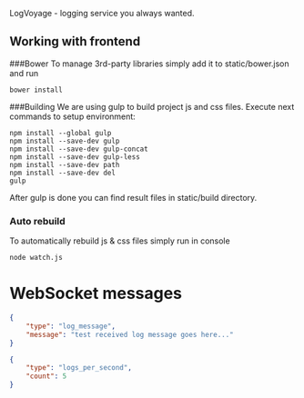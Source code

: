 LogVoyage - logging service you always wanted.

## Working with frontend
###Bower
To manage 3rd-party libraries simply add it to static/bower.json and run
```
bower install
```

###Building
We are using gulp to build project js and css files.
Execute next commands to setup environment:
```
npm install --global gulp
npm install --save-dev gulp
npm install --save-dev gulp-concat
npm install --save-dev gulp-less 
npm install --save-dev path
npm install --save-dev del
gulp
```
After gulp is done you can find result files in static/build directory.

### Auto rebuild  
To automatically rebuild js & css files simply run in console
```
node watch.js
```

# WebSocket messages
``` json
{
	"type": "log_message",
	"message": "test received log message goes here..."
}
```

``` json
{
	"type": "logs_per_second",
	"count": 5
}
```
